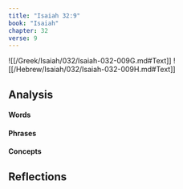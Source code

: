 ```yaml
---
title: "Isaiah 32:9"
book: "Isaiah"
chapter: 32
verse: 9
---
```

![[/Greek/Isaiah/032/Isaiah-032-009G.md#Text]]
![[/Hebrew/Isaiah/032/Isaiah-032-009H.md#Text]]

## Analysis

#### Words

#### Phrases

#### Concepts

## Reflections
